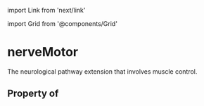 import Link from 'next/link'
  
import Grid from '@components/Grid'

# nerveMotor

The neurological pathway extension that involves muscle control.

## Property of




